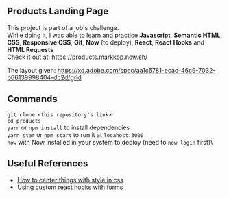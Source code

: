 ## Products Landing Page

This project is part of a job's challenge.\
While doing it, I was able to learn and practice **Javascript**, **Semantic HTML**, **CSS**, **Responsive CSS**, **Git**, **Now** (to deploy), **React**, **React Hooks** and **HTML Requests**\
Check it out at: https://products.markkop.now.sh/

The layout given: https://xd.adobe.com/spec/aa1c5781-ecac-46c9-7032-b66139998404-dc2d/grid

## Commands

`git clone <this repository's link>`\
`cd products`\
`yarn` or `npm install` to install dependencies\
`yarn star` or `npm start` to run it at `locahost:3000`\
`now` with Now installed in your system to deploy (need to `now login` first)\

## Useful References

- [How to center things with style in css](https://www.freecodecamp.org/news/how-to-center-things-with-style-in-css-dc87b7542689/)
- [Using custom react hooks with forms](https://upmostly.com/tutorials/using-custom-react-hooks-simplify-forms)

